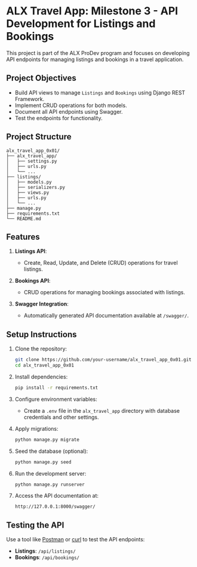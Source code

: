 

# ALX Travel App: Milestone 3 - API Development for Listings and Bookings

This project is part of the ALX ProDev program and focuses on developing API endpoints for managing listings and bookings in a travel application. 

## Project Objectives

- Build API views to manage `Listings` and `Bookings` using Django REST Framework.
- Implement CRUD operations for both models.
- Document all API endpoints using Swagger.
- Test the endpoints for functionality.

## Project Structure

```
alx_travel_app_0x01/
├── alx_travel_app/
│   ├── settings.py
│   ├── urls.py
│   └── ...
├── listings/
│   ├── models.py
│   ├── serializers.py
│   ├── views.py
│   ├── urls.py
│   └── ...
├── manage.py
├── requirements.txt
└── README.md
```

## Features

1. **Listings API**:
   - Create, Read, Update, and Delete (CRUD) operations for travel listings.

2. **Bookings API**:
   - CRUD operations for managing bookings associated with listings.

3. **Swagger Integration**:
   - Automatically generated API documentation available at `/swagger/`.

## Setup Instructions

1. Clone the repository:
   ```bash
   git clone https://github.com/your-username/alx_travel_app_0x01.git
   cd alx_travel_app_0x01
   ```

2. Install dependencies:
   ```bash
   pip install -r requirements.txt
   ```

3. Configure environment variables:
   - Create a `.env` file in the `alx_travel_app` directory with database credentials and other settings.

4. Apply migrations:
   ```bash
   python manage.py migrate
   ```

5. Seed the database (optional):
   ```bash
   python manage.py seed
   ```

6. Run the development server:
   ```bash
   python manage.py runserver
   ```

7. Access the API documentation at:
   ```
   http://127.0.0.1:8000/swagger/
   ```

## Testing the API

Use a tool like [Postman](https://www.postman.com/) or [curl](https://curl.se/) to test the API endpoints:

- **Listings**: `/api/listings/`
- **Bookings**: `/api/bookings/`


